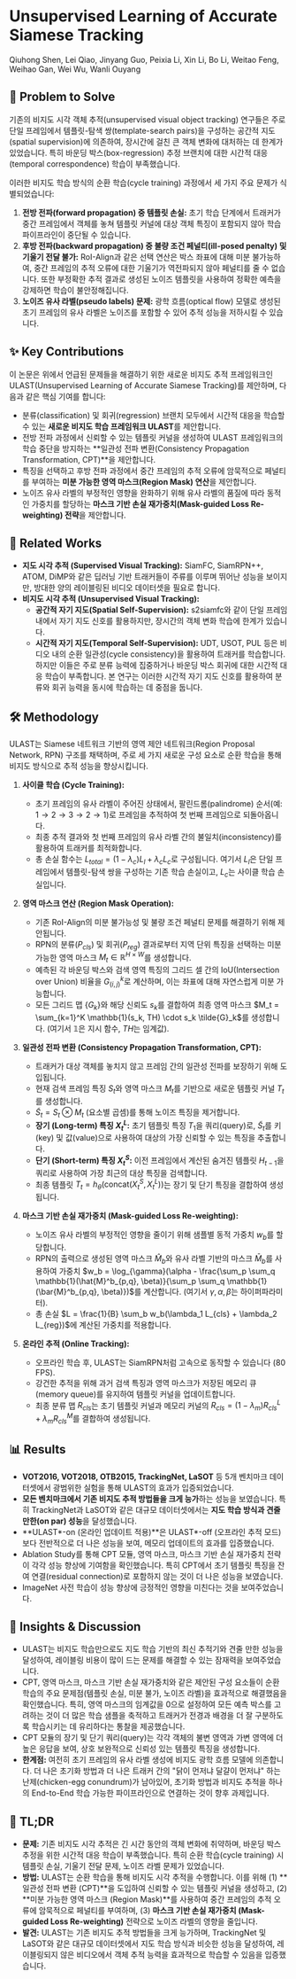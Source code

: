 # Unsupervised Learning of Accurate Siamese Tracking
Qiuhong Shen, Lei Qiao, Jinyang Guo, Peixia Li, Xin Li, Bo Li, Weitao Feng, Weihao Gan, Wei Wu, Wanli Ouyang

## 🧩 Problem to Solve
기존의 비지도 시각 객체 추적(unsupervised visual object tracking) 연구들은 주로 단일 프레임에서 템플릿-탐색 쌍(template-search pairs)을 구성하는 공간적 지도(spatial supervision)에 의존하여, 장시간에 걸친 큰 객체 변화에 대처하는 데 한계가 있었습니다. 특히 바운딩 박스(box-regression) 추정 브랜치에 대한 시간적 대응(temporal correspondence) 학습이 부족했습니다.

이러한 비지도 학습 방식의 순환 학습(cycle training) 과정에서 세 가지 주요 문제가 식별되었습니다:
1.  **전방 전파(forward propagation) 중 템플릿 손실:** 초기 학습 단계에서 트래커가 중간 프레임에서 객체를 놓쳐 템플릿 커널에 대상 객체 특징이 포함되지 않아 학습 파이프라인이 중단될 수 있습니다.
2.  **후방 전파(backward propagation) 중 불량 조건 페널티(ill-posed penalty) 및 기울기 전달 불가:** RoI-Align과 같은 선택 연산은 박스 좌표에 대해 미분 불가능하여, 중간 프레임의 추적 오류에 대한 기울기가 역전파되지 않아 페널티를 줄 수 없습니다. 또한 부정확한 추적 결과로 생성된 노이즈 템플릿을 사용하여 정확한 예측을 강제하면 학습이 불안정해집니다.
3.  **노이즈 유사 라벨(pseudo labels) 문제:** 광학 흐름(optical flow) 모델로 생성된 초기 프레임의 유사 라벨은 노이즈를 포함할 수 있어 추적 성능을 저하시킬 수 있습니다.

## ✨ Key Contributions
이 논문은 위에서 언급된 문제들을 해결하기 위한 새로운 비지도 추적 프레임워크인 ULAST(Unsupervised Learning of Accurate Siamese Tracking)를 제안하며, 다음과 같은 핵심 기여를 합니다:
*   분류(classification) 및 회귀(regression) 브랜치 모두에서 시간적 대응을 학습할 수 있는 **새로운 비지도 학습 프레임워크 ULAST**를 제안합니다.
*   전방 전파 과정에서 신뢰할 수 있는 템플릿 커널을 생성하여 ULAST 프레임워크의 학습 중단을 방지하는 **일관성 전파 변환(Consistency Propagation Transformation, CPT)**을 제안합니다.
*   특징을 선택하고 후방 전파 과정에서 중간 프레임의 추적 오류에 암묵적으로 페널티를 부여하는 **미분 가능한 영역 마스크(Region Mask) 연산**을 제안합니다.
*   노이즈 유사 라벨의 부정적인 영향을 완화하기 위해 유사 라벨의 품질에 따라 동적인 가중치를 할당하는 **마스크 기반 손실 재가중치(Mask-guided Loss Re-weighting) 전략**을 제안합니다.

## 📎 Related Works
*   **지도 시각 추적 (Supervised Visual Tracking):** SiamFC, SiamRPN++, ATOM, DiMP와 같은 딥러닝 기반 트래커들이 주류를 이루며 뛰어난 성능을 보이지만, 방대한 양의 레이블링된 비디오 데이터셋을 필요로 합니다.
*   **비지도 시각 추적 (Unsupervised Visual Tracking):**
    *   **공간적 자기 지도(Spatial Self-Supervision):** s2siamfc와 같이 단일 프레임 내에서 자기 지도 신호를 활용하지만, 장시간의 객체 변화 학습에 한계가 있습니다.
    *   **시간적 자기 지도(Temporal Self-Supervision):** UDT, USOT, PUL 등은 비디오 내의 순환 일관성(cycle consistency)을 활용하여 트래커를 학습합니다. 하지만 이들은 주로 분류 능력에 집중하거나 바운딩 박스 회귀에 대한 시간적 대응 학습이 부족합니다. 본 연구는 이러한 시간적 자기 지도 신호를 활용하여 분류와 회귀 능력을 동시에 학습하는 데 중점을 둡니다.

## 🛠️ Methodology
ULAST는 Siamese 네트워크 기반의 영역 제안 네트워크(Region Proposal Network, RPN) 구조를 채택하며, 주로 세 가지 새로운 구성 요소로 순환 학습을 통해 비지도 방식으로 추적 성능을 향상시킵니다.

1.  **사이클 학습 (Cycle Training):**
    *   초기 프레임의 유사 라벨이 주어진 상태에서, 팔린드롬(palindrome) 순서(예: $1 \to 2 \to 3 \to 2 \to 1$)로 프레임을 추적하여 첫 번째 프레임으로 되돌아옵니다.
    *   최종 추적 결과와 첫 번째 프레임의 유사 라벨 간의 불일치(inconsistency)를 활용하여 트래커를 최적화합니다.
    *   총 손실 함수는 $L_{total} = (1 - \lambda_{c})L_{l} + \lambda_{c}L_{c}$로 구성됩니다. 여기서 $L_{l}$은 단일 프레임에서 템플릿-탐색 쌍을 구성하는 기존 학습 손실이고, $L_{c}$는 사이클 학습 손실입니다.

2.  **영역 마스크 연산 (Region Mask Operation):**
    *   기존 RoI-Align의 미분 불가능성 및 불량 조건 페널티 문제를 해결하기 위해 제안됩니다.
    *   RPN의 분류($P_{cls}$) 및 회귀($P_{reg}$) 결과로부터 지역 단위 특징을 선택하는 미분 가능한 영역 마스크 $M_t \in \mathbb{R}^{H \times W}$를 생성합니다.
    *   예측된 각 바운딩 박스와 검색 영역 특징의 그리드 셀 간의 IoU(Intersection over Union) 비율을 $G_{(i,j)}^k$로 계산하며, 이는 좌표에 대해 자연스럽게 미분 가능합니다.
    *   모든 그리드 맵 $\{G_k\}$와 해당 신뢰도 $s_k$를 결합하여 최종 영역 마스크 $M_t = \sum_{k=1}^K \mathbb{1}(s_k, TH) \cdot s_k \tilde{G}_k$를 생성합니다. (여기서 $\mathbb{1}$은 지시 함수, $TH$는 임계값).

3.  **일관성 전파 변환 (Consistency Propagation Transformation, CPT):**
    *   트래커가 대상 객체를 놓치지 않고 프레임 간의 일관성 전파를 보장하기 위해 도입됩니다.
    *   현재 검색 프레임 특징 $S_t$와 영역 마스크 $M_t$를 기반으로 새로운 템플릿 커널 $T_t$를 생성합니다.
    *   $\tilde{S}_t = S_t \otimes M_t$ (요소별 곱셈)를 통해 노이즈 특징을 제거합니다.
    *   **장기 (Long-term) 특징 $X^{L}_{t}$:** 초기 템플릿 특징 $T_1$을 쿼리(query)로, $\tilde{S}_t$를 키(key) 및 값(value)으로 사용하여 대상의 가장 신뢰할 수 있는 특징을 추출합니다.
    *   **단기 (Short-term) 특징 $X^{S}_{t}$:** 이전 프레임에서 계산된 숨겨진 템플릿 $H_{t-1}$을 쿼리로 사용하여 가장 최근의 대상 특징을 검색합니다.
    *   최종 템플릿 $T_t = h_\theta(\text{concat}(X^{S}_{t}, X^{L}_{t}))$는 장기 및 단기 특징을 결합하여 생성됩니다.

4.  **마스크 기반 손실 재가중치 (Mask-guided Loss Re-weighting):**
    *   노이즈 유사 라벨의 부정적인 영향을 줄이기 위해 샘플별 동적 가중치 $w_b$를 할당합니다.
    *   RPN의 출력으로 생성된 영역 마스크 $\hat{M}_b$와 유사 라벨 기반의 마스크 $\bar{M}_b$를 사용하여 가중치 $w_b = \log_{\gamma}(\alpha - \frac{\sum_p \sum_q \mathbb{1}(\hat{M}^b_{p,q}, \beta)}{\sum_p \sum_q \mathbb{1}(\bar{M}^b_{p,q}, \beta)})$를 계산합니다. (여기서 $\gamma, \alpha, \beta$는 하이퍼파라미터).
    *   총 손실 $L = \frac{1}{B} \sum_b w_b(\lambda_1 L_{cls} + \lambda_2 L_{reg})$에 계산된 가중치를 적용합니다.

5.  **온라인 추적 (Online Tracking):**
    *   오프라인 학습 후, ULAST는 SiamRPN처럼 고속으로 동작할 수 있습니다 (80 FPS).
    *   강건한 추적을 위해 과거 검색 특징과 영역 마스크가 저장된 메모리 큐(memory queue)를 유지하여 템플릿 커널을 업데이트합니다.
    *   최종 분류 맵 $R_{cls}$는 초기 템플릿 커널과 메모리 커널의 $R_{cls} = (1 - \lambda_{m})R^{L}_{cls} + \lambda_{m}R^{M}_{cls}$를 결합하여 생성됩니다.

## 📊 Results
*   **VOT2016, VOT2018, OTB2015, TrackingNet, LaSOT** 등 5개 벤치마크 데이터셋에서 광범위한 실험을 통해 ULAST의 효과가 입증되었습니다.
*   **모든 벤치마크에서 기존 비지도 추적 방법들을 크게 능가**하는 성능을 보였습니다. 특히 TrackingNet과 LaSOT와 같은 대규모 데이터셋에서는 **지도 학습 방식과 견줄 만한(on par) 성능**을 달성했습니다.
*   **ULAST\*-on (온라인 업데이트 적용)**은 ULAST\*-off (오프라인 추적 모드)보다 전반적으로 더 나은 성능을 보여, 메모리 업데이트의 효과를 입증했습니다.
*   Ablation Study를 통해 CPT 모듈, 영역 마스크, 마스크 기반 손실 재가중치 전략이 각각 성능 향상에 기여함을 확인했습니다. 특히 CPT에서 초기 템플릿 특징을 잔여 연결(residual connection)로 포함하지 않는 것이 더 나은 성능을 보였습니다.
*   ImageNet 사전 학습이 성능 향상에 긍정적인 영향을 미친다는 것을 보여주었습니다.

## 🧠 Insights & Discussion
*   ULAST는 비지도 학습만으로도 지도 학습 기반의 최신 추적기와 견줄 만한 성능을 달성하여, 레이블링 비용이 많이 드는 문제를 해결할 수 있는 잠재력을 보여주었습니다.
*   CPT, 영역 마스크, 마스크 기반 손실 재가중치와 같은 제안된 구성 요소들이 순환 학습의 주요 문제점(템플릿 손실, 미분 불가, 노이즈 라벨)을 효과적으로 해결했음을 확인했습니다. 특히, 영역 마스크의 임계값을 0으로 설정하여 모든 예측 박스를 고려하는 것이 더 많은 학습 샘플을 축적하고 트래커가 전경과 배경을 더 잘 구분하도록 학습시키는 데 유리하다는 통찰을 제공했습니다.
*   CPT 모듈의 장기 및 단기 쿼리(query)는 각각 객체의 불변 영역과 가변 영역에 더 높은 응답을 보여, 상호 보완적으로 신뢰성 있는 템플릿 특징을 생성합니다.
*   **한계점:** 여전히 초기 프레임의 유사 라벨 생성에 비지도 광학 흐름 모델에 의존합니다. 더 나은 초기화 방법과 더 나은 트래커 간의 "닭이 먼저냐 달걀이 먼저냐" 하는 난제(chicken-egg conundrum)가 남아있어, 초기화 방법과 비지도 추적을 하나의 End-to-End 학습 가능한 파이프라인으로 연결하는 것이 향후 과제입니다.

## 📌 TL;DR
*   **문제:** 기존 비지도 시각 추적은 긴 시간 동안의 객체 변화에 취약하며, 바운딩 박스 추정을 위한 시간적 대응 학습이 부족했습니다. 특히 순환 학습(cycle training) 시 템플릿 손실, 기울기 전달 문제, 노이즈 라벨 문제가 있었습니다.
*   **방법:** ULAST는 순환 학습을 통해 비지도 시각 추적을 수행합니다. 이를 위해 (1) **일관성 전파 변환 (CPT)**을 도입하여 신뢰할 수 있는 템플릿 커널을 생성하고, (2) **미분 가능한 영역 마스크 (Region Mask)**를 사용하여 중간 프레임의 추적 오류에 암묵적으로 페널티를 부여하며, (3) **마스크 기반 손실 재가중치 (Mask-guided Loss Re-weighting)** 전략으로 노이즈 라벨의 영향을 줄입니다.
*   **발견:** ULAST는 기존 비지도 추적 방법들을 크게 능가하며, TrackingNet 및 LaSOT와 같은 대규모 데이터셋에서 지도 학습 방식과 비슷한 성능을 달성하여, 레이블링되지 않은 비디오에서 객체 추적 능력을 효과적으로 학습할 수 있음을 입증했습니다.